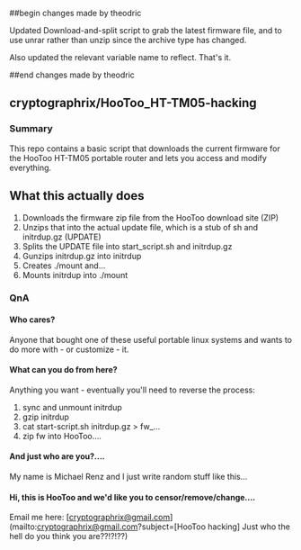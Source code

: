 ##begin changes made by theodric

Updated Download-and-split script to grab the latest firmware file, and to use unrar rather than unzip since the archive type has changed.

Also updated the relevant variable name to reflect. That's it.

##end changes made by theodric

## cryptographrix/HooToo_HT-TM05-hacking

### Summary

This repo contains a basic script that downloads the current firmware for the HooToo HT-TM05 portable router and lets you access and modify everything.

## What this actually does

1. Downloads the firmware zip file from the HooToo download site (ZIP)
2. Unzips that into the actual update file, which is a stub of sh and initrdup.gz (UPDATE)
3. Splits the UPDATE file into start_script.sh and initrdup.gz
4. Gunzips initrdup.gz into initrdup
5. Creates ./mount and...
6. Mounts initrdup into ./mount

### QnA

#### Who cares?

Anyone that bought one of these useful portable linux systems and wants to do more with - or customize - it.

#### What can you do from here?

Anything you want - eventually you'll need to reverse the process:

1. sync and unmount initrdup
2. gzip initrdup
3. cat start-script.sh initrdup.gz > fw_...
4. zip fw into HooToo....

#### And just who are you?....

My name is Michael Renz and I just write random stuff like this...

#### Hi, this is HooToo and we'd like you to censor/remove/change....

Email me here: [cryptographrix@gmail.com](mailto:cryptographrix@gmail.com?subject=[HooToo hacking] Just who the hell do you think you are??!?!??)


